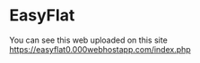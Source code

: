 # EasyFlat
You can see this web uploaded on this site https://easyflat0.000webhostapp.com/index.php
